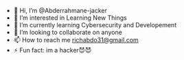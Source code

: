 - 👋 Hi, I’m @Abderrahmane-jacker
- 👀 I’m interested in Learning New Things
- 🌱 I’m currently learning Cybersecurity and Developement
- 💞️ I’m looking to collaborate on anyone
- 📫 How to reach me richabdo31@gmail.com
- ⚡ Fun fact: im a hacker😈😈

<!---
Abderrahmane-jacker/Abderrahmane-jacker is a ✨ special ✨ repository because its `README.md` (this file) appears on your GitHub profile.
You can click the Preview link to take a look at your changes.
--->
